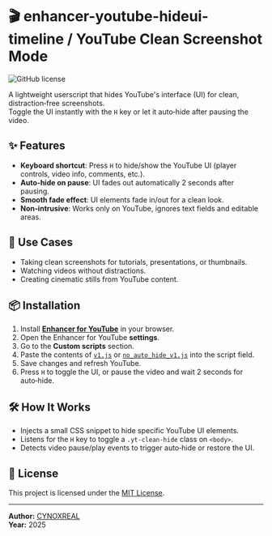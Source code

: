 # 🎬 enhancer-youtube-hideui-timeline / YouTube Clean Screenshot Mode

![GitHub license](https://img.shields.io/badge/license-MIT-blue.svg)

A lightweight userscript that hides YouTube's interface (UI) for clean, distraction‑free screenshots.  
Toggle the UI instantly with the `H` key or let it auto‑hide after pausing the video.

## ✨ Features
- **Keyboard shortcut**: Press `H` to hide/show the YouTube UI (player controls, video info, comments, etc.).
- **Auto‑hide on pause**: UI fades out automatically 2 seconds after pausing.
- **Smooth fade effect**: UI elements fade in/out for a clean look.
- **Non‑intrusive**: Works only on YouTube, ignores text fields and editable areas.

## 🎯 Use Cases
- Taking clean screenshots for tutorials, presentations, or thumbnails.
- Watching videos without distractions.
- Creating cinematic stills from YouTube content.

## 📦 Installation

1. Install **[Enhancer for YouTube](https://www.mrfdev.com/enhancer-for-youtube)** in your browser.
2. Open the Enhancer for YouTube **settings**.
3. Go to the **Custom scripts** section.
4. Paste the contents of [`v1.js`](./v1.js) or [`no_auto_hide_v1.js`](no_auto_hide_v1.js) into the script field.
5. Save changes and refresh YouTube.
6. Press `H` to toggle the UI, or pause the video and wait 2 seconds for auto‑hide.


## 🛠 How It Works
- Injects a small CSS snippet to hide specific YouTube UI elements.
- Listens for the `H` key to toggle a `.yt-clean-hide` class on `<body>`.
- Detects video pause/play events to trigger auto‑hide or restore the UI.

## 📜 License
This project is licensed under the [MIT License](LICENSE).

---

**Author:** [CYNOXREAL](./LICENSE)  
**Year:** 2025
